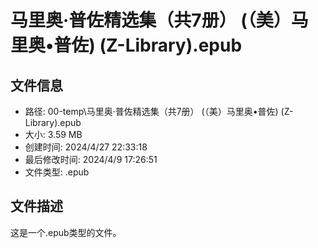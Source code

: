 ﻿# 马里奥·普佐精选集（共7册） (（美）马里奥•普佐) (Z-Library).epub

## 文件信息
- 路径: 00-temp\马里奥·普佐精选集（共7册） (（美）马里奥•普佐) (Z-Library).epub
- 大小: 3.59 MB
- 创建时间: 2024/4/27 22:33:18
- 最后修改时间: 2024/4/9 17:26:51
- 文件类型: .epub

## 文件描述
这是一个.epub类型的文件。

